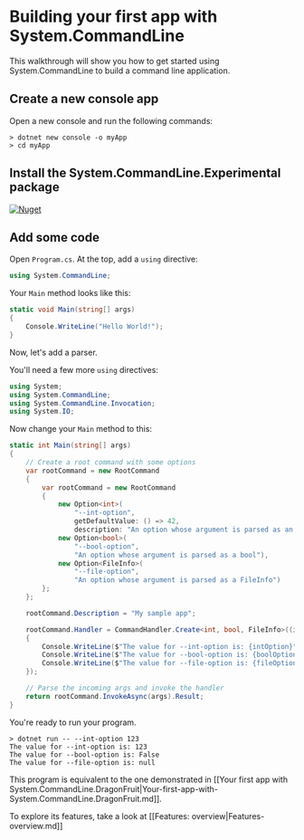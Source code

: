 # Building your first app with System.CommandLine

This walkthrough will show you how to get started using System.CommandLine to build a command line application.

## Create a new console app

Open a new console and run the following commands:

```console
> dotnet new console -o myApp
> cd myApp
```

## Install the System.CommandLine.Experimental package

[![Nuget](https://img.shields.io/nuget/v/System.CommandLine.svg)](https://nuget.org/packages/System.CommandLine)  

## Add some code

Open `Program.cs`. At the top, add a `using` directive:

```csharp
using System.CommandLine;
```

Your `Main` method looks like this:

```csharp
static void Main(string[] args)
{
    Console.WriteLine("Hello World!");
}
```

Now, let's add a parser. 

You'll need a few more `using` directives:

```csharp
using System;
using System.CommandLine;
using System.CommandLine.Invocation;
using System.IO;
```

Now change your `Main` method to this:

```csharp
static int Main(string[] args)
{
    // Create a root command with some options
    var rootCommand = new RootCommand
    {
        var rootCommand = new RootCommand
        {
            new Option<int>(
                "--int-option",
                getDefaultValue: () => 42,
                description: "An option whose argument is parsed as an int"),
            new Option<bool>(
                "--bool-option",
                "An option whose argument is parsed as a bool"),
            new Option<FileInfo>(
                "--file-option",
                "An option whose argument is parsed as a FileInfo")
        };
    };

    rootCommand.Description = "My sample app";

    rootCommand.Handler = CommandHandler.Create<int, bool, FileInfo>((intOption, boolOption, fileOption) =>
    {
        Console.WriteLine($"The value for --int-option is: {intOption}");
        Console.WriteLine($"The value for --bool-option is: {boolOption}");
        Console.WriteLine($"The value for --file-option is: {fileOption?.FullName ?? "null"}");
    });

    // Parse the incoming args and invoke the handler
    return rootCommand.InvokeAsync(args).Result;
}
```

You're ready to run your program.

```console
> dotnet run -- --int-option 123
The value for --int-option is: 123
The value for --bool-option is: False
The value for --file-option is: null
```

This program is equivalent to the one demonstrated in [[Your first app with System.CommandLine.DragonFruit|Your-first-app-with-System.CommandLine.DragonFruit.md]].

To explore its features, take a look at [[Features: overview|Features-overview.md]]
